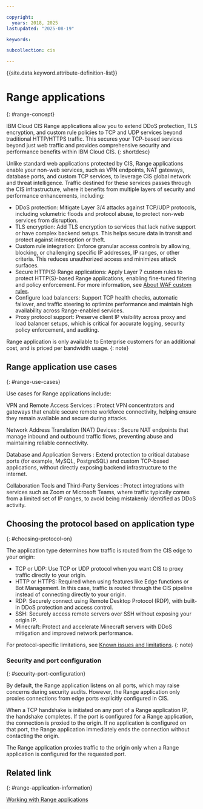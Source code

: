 ```yaml
---

copyright:
  years: 2018, 2025
lastupdated: "2025-08-19"

keywords:

subcollection: cis

---
```


{{site.data.keyword.attribute-definition-list}}

# Range applications
{: #range-concept}

IBM Cloud CIS Range applications allow you to extend DDoS protection, TLS encryption, and custom rule policies to TCP and UDP services beyond traditional HTTP/HTTPS traffic. This secures your TCP-based services beyond just web traffic and provides comprehensive security and performance benefits within IBM Cloud CIS.
{: shortdesc}

Unlike standard web applications protected by CIS, Range applications enable your non-web services, such as VPN endpoints, NAT gateways, database ports, and custom TCP services, to leverage CIS global network and threat intelligence. Traffic destined for these services passes through the CIS infrastructure, where it benefits from multiple layers of security and performance enhancements, including:

* DDoS protection: Mitigate Layer 3/4 attacks against TCP/UDP protocols, including volumetric floods and protocol abuse, to protect non-web services from disruption.
* TLS encryption: Add TLS encryption to services that lack native support or have complex backend setups. This helps secure data in transit and protect against interception or theft.
* Custom rule integration: Enforce granular access controls by allowing, blocking, or challenging specific IP addresses, IP ranges, or other criteria. This reduces unauthorized access and minimizes attack surfaces.
* Secure HTTP(S) Range applications: Apply Layer 7 custom rules to protect HTTP(S)-based Range applications, enabling fine-tuned filtering and policy enforcement. For more information, see [About WAF custom rules](/docs/cis?topic=cis-custom-rules-overview).
* Configure load balancers: Support TCP health checks, automatic failover, and traffic steering to optimize performance and maintain high availability across Range-enabled services.
* Proxy protocol support: Preserve client IP visibility across proxy and load balancer setups, which is critical for accurate logging, security policy enforcement, and auditing.

Range application is only available to Enterprise customers for an additional cost, and is priced per bandwidth usage.
{: note}

## Range application use cases
{: #range-use-cases}

Use cases for Range applications include:

VPN and Remote Access Services
:   Protect VPN concentrators and gateways that enable secure remote workforce connectivity, helping ensure they remain available and secure during attacks.

Network Address Translation (NAT) Devices
:   Secure NAT endpoints that manage inbound and outbound traffic flows, preventing abuse and maintaining reliable connectivity.

Database and Application Servers
:   Extend protection to critical database ports (for example, MySQL, PostgreSQL) and custom TCP-based applications, without directly exposing backend infrastructure to the internet.

Collaboration Tools and Third-Party Services
:   Protect integrations with services such as Zoom or Microsoft Teams, where traffic typically comes from a limited set of IP ranges, to avoid being mistakenly identified as DDoS activity.

## Choosing the protocol based on application type
{: #choosing-protocol-on}

The application type determines how traffic is routed from the CIS edge to your origin:

* TCP or UDP: Use TCP or UDP protocol when you want CIS to proxy traffic directly to your origin.
* HTTP or HTTPS: Required when using features like Edge functions or Bot Management. In this case, traffic is routed through the CIS pipeline instead of connecting directly to your origin.
* RDP: Securely connect using Remote Desktop Protocol (RDP), with built-in DDoS protection and access control.
* SSH: Securely access remote servers over SSH without exposing your origin IP.
* Minecraft: Protect and accelerate Minecraft servers with DDoS mitigation and improved network performance.

For protocol-specific limitations, see [Known issues and limitations](/docs/cis?topic=cis-known-limitations#limitations-protocols).
{: note}

### Security and port configuration
{: #security-port-configuration}

By default, the Range application listens on all ports, which may raise concerns during security audits. However, the Range application only proxies connections from edge ports explicitly configured in CIS.

When a TCP handshake is initiated on any port of a Range application IP, the handshake completes. If the port is configured for a Range application, the connection is proxied to the origin. If no application is configured on that port, the Range application immediately ends the connection without contacting the origin.

The Range application proxies traffic to the origin only when a Range application is configured for the requested port.

## Related link
{: #range-application-information}

[Working with Range applications](/docs/cis?group=range)
